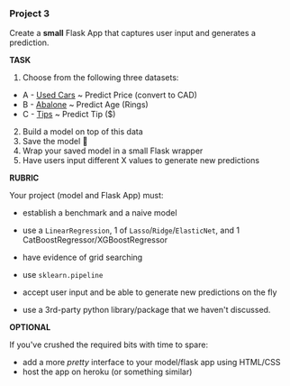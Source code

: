 ### Project 3

Create a **small** Flask App that captures user input and generates a prediction.



**TASK**

1. Choose from the following three datasets:

- A - [Used Cars](https://www.kaggle.com/avikasliwal/used-cars-price-prediction#train-data.csv) ~ Predict Price (convert to CAD)
- B - [Abalone](https://www.kaggle.com/rodolfomendes/abalone-dataset) ~ Predict Age (Rings)
- C - [Tips](https://www.kaggle.com/jsphyg/tipping) ~ Predict Tip ($)

2. Build a model on top of this data
3. Save the model 🥒
4. Wrap your saved model in a small Flask wrapper
5. Have users input different X values to generate new predictions



**RUBRIC**

Your project (model and Flask App) must:

- establish a benchmark and a naive model

- use a `LinearRegression`, 1 of `Lasso`/`Ridge`/`ElasticNet`, and 1 CatBoostRegressor/XGBoostRegressor
- have evidence of grid searching
- use `sklearn.pipeline`
- accept user input and be able to generate new predictions on the fly
- use a 3rd-party python library/package that we haven't discussed.



**OPTIONAL**

If you've crushed the required bits with time to spare:

- add a more *pretty* interface to your model/flask app using HTML/CSS
- host the app on heroku (or something similar)
